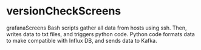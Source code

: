 # versionCheckScreens
grafanaScreens
Bash scripts gather all data from hosts using ssh. Then, writes data to txt files, and triggers python code.
Python code formats data to make compatible with Influx DB, and sends data to Kafka.
